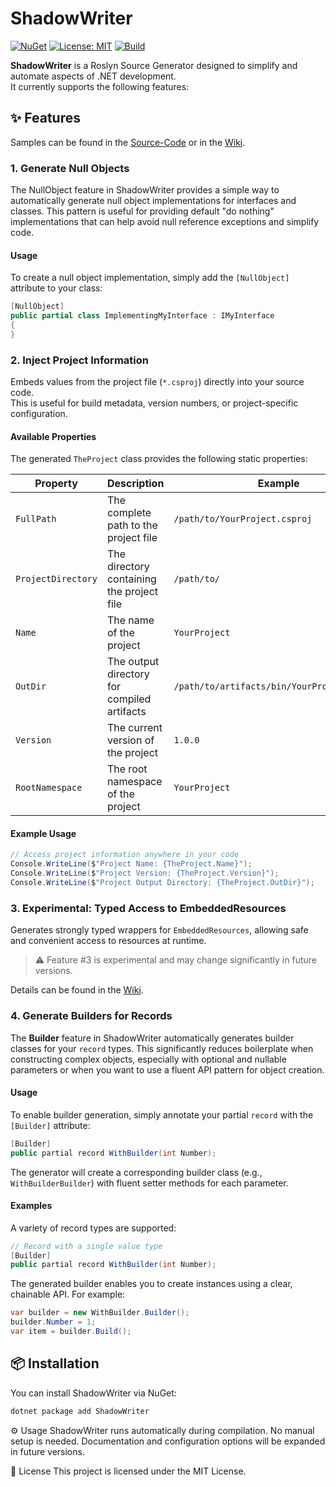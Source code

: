 # ShadowWriter

[![NuGet](https://img.shields.io/nuget/v/ShadowWriter.svg)](https://www.nuget.org/packages/ShadowWriter)
[![License: MIT](https://img.shields.io/badge/license-MIT-blue.svg)](LICENSE)
[![Build](https://img.shields.io/github/actions/workflow/status/StefanStolz/ShadowWriter/build.yml?branch=main)](https://github.com/StefanStolz/ShadowWriter/actions)

**ShadowWriter** is a Roslyn Source Generator designed to simplify and automate aspects of .NET development.  
It currently supports the following features:

## ✨ Features

Samples can be found in the [Source-Code](https://github.com/StefanStolz/ShadowWriter/tree/main/src/ShadowWriter.Sample) or in the [Wiki](https://github.com/StefanStolz/ShadowWriter/wiki).

### 1. Generate Null Objects
The NullObject feature in ShadowWriter provides a simple way to automatically generate null object implementations for interfaces and classes. This pattern is useful for providing default "do nothing" implementations that can help avoid null reference exceptions and simplify code.

#### Usage
To create a null object implementation, simply add the `[NullObject]` attribute to your class:

```csharp
[NullObject]
public partial class ImplementingMyInterface : IMyInterface
{
}
```

### 2. Inject Project Information
Embeds values from the project file (`*.csproj`) directly into your source code.  
This is useful for build metadata, version numbers, or project-specific configuration.

#### Available Properties
The generated `TheProject` class provides the following static properties:

| Property | Description | Example |
|----------|-------------|---------|
| `FullPath` | The complete path to the project file | `/path/to/YourProject.csproj` |
| `ProjectDirectory` | The directory containing the project file | `/path/to/` |
| `Name` | The name of the project | `YourProject` |
| `OutDir` | The output directory for compiled artifacts | `/path/to/artifacts/bin/YourProject/debug/` |
| `Version` | The current version of the project | `1.0.0` |
| `RootNamespace` | The root namespace of the project | `YourProject` |

#### Example Usage

```csharp
// Access project information anywhere in your code 
Console.WriteLine($"Project Name: {TheProject.Name}"); 
Console.WriteLine($"Project Version: {TheProject.Version}"); 
Console.WriteLine($"Project Output Directory: {TheProject.OutDir}");
```


### 3. Experimental: Typed Access to EmbeddedResources
Generates strongly typed wrappers for `EmbeddedResources`, allowing safe and convenient access to resources at runtime.

> ⚠️ Feature #3 is experimental and may change significantly in future versions.

Details can be found in the [Wiki](https://github.com/StefanStolz/ShadowWriter/wiki/ProjectFiles).

### 4. Generate Builders for Records

The **Builder** feature in ShadowWriter automatically generates builder classes for your `record` types. This significantly reduces boilerplate when constructing complex objects, especially with optional and nullable parameters or when you want to use a fluent API pattern for object creation.

#### Usage

To enable builder generation, simply annotate your partial `record` with the `[Builder]` attribute:

```csharp 
[Builder] 
public partial record WithBuilder(int Number);
```

The generator will create a corresponding builder class (e.g., `WithBuilderBuilder`) with fluent setter methods for each parameter.

#### Examples

A variety of record types are supported:

```csharp 
// Record with a single value type 
[Builder] 
public partial record WithBuilder(int Number);
```

The generated builder enables you to create instances using a clear, chainable API. For example:

```csharp
var builder = new WithBuilder.Builder();
builder.Number = 1;
var item = builder.Build();
```

## 📦 Installation

You can install ShadowWriter via NuGet:

```sh
dotnet package add ShadowWriter
```

⚙️ Usage
ShadowWriter runs automatically during compilation.
No manual setup is needed. Documentation and configuration options will be expanded in future versions.

📄 License
This project is licensed under the MIT License.
